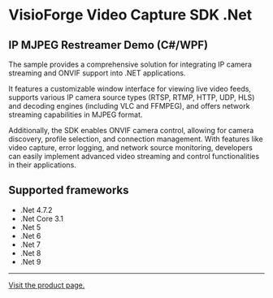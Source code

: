 ﻿# VisioForge Video Capture SDK .Net

## IP MJPEG Restreamer Demo (C#/WPF)

The sample provides a comprehensive solution for integrating IP camera streaming and ONVIF support into .NET applications.

It features a customizable window interface for viewing live video feeds, supports various IP camera source types (RTSP, RTMP, HTTP, UDP, HLS) and decoding engines (including VLC and FFMPEG), and offers network streaming capabilities in MJPEG format.

Additionally, the SDK enables ONVIF camera control, allowing for camera discovery, profile selection, and connection management. With features like video capture, error logging, and network source monitoring, developers can easily implement advanced video streaming and control functionalities in their applications.

## Supported frameworks

* .Net 4.7.2
* .Net Core 3.1
* .Net 5
* .Net 6
* .Net 7
* .Net 8
* .Net 9
  
---

[Visit the product page.](https://www.visioforge.com/video-capture-sdk-net)
